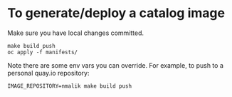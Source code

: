 # To generate/deploy a catalog image
Make sure you have local changes committed.

```console
make build push
oc apply -f manifests/
```

Note there are some env vars you can override.  For example, to push to a personal quay.io repository:
```console
IMAGE_REPOSITORY=nmalik make build push
```
